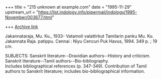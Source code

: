 +++
title = "215 unknown at example.com"
date = "1995-11-29"
upstream_url = "https://list.indology.info/pipermail/indology/1995-November/003677.html"

+++
[Archive link](https://list.indology.info/pipermail/indology/1995-November/003677.html)

Jakannataraja, Mu. Ku., 1933-    Vatamoli valattirkut Tamilarin panku 
Mu. Ku. Jakannata Raja.  patippu.  Cennai : Niyu Cencuri Puk Havus, 1994. 
 349 p. ; 19 cm.

SUBJECTS:  Sanskrit literature--Dravidian authors--History and criticism.
Sanskrit literature--Tamil authors--Bio-bibliography.            
Includes bibliographical references (p. 347-349).
Contribution of Tamil authors to Sanskrit literature; includes 
bio-bibliographical information.





